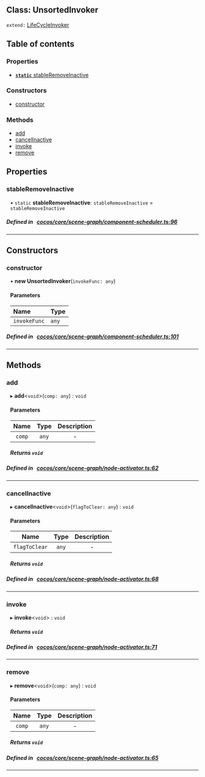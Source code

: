 
## Class: UnsortedInvoker


`extend:`
[LifeCycleInvoker](docs/zh/scene-graph/Class/LifeCycleInvoker.md)









<div class="table-of-content">
<h2>Table of contents</h2>


### Properties

- [ **`static`**  stableRemoveInactive](#stableRemoveInactive)

### Constructors

- [ constructor](#constructor)

### Methods

- [ add](#add)
- [ cancelInactive](#cancelInactive)
- [ invoke](#invoke)
- [ remove](#remove)
</div>

## Properties


### stableRemoveInactive
<div style="margin-left: 10px;">




• `static` **stableRemoveInactive**:
`stableRemoveInactive`  = `stableRemoveInactive`
</div>

##### Defined in &nbsp;   [cocos/core/scene-graph/component-scheduler.ts:96](https://github.com/cocos-creator/engine/blob/c7bf6b8a9/cocos/core/scene-graph/component-scheduler.ts#L96)&nbsp;


___

<!---->
## Constructors


### constructor
<div style="margin-left: 10px;">

• **new UnsortedInvoker**(`invokeFunc: any`)

#### Parameters

| Name | Type |
| :------ | :------ |
| `invokeFunc` | `any` |
</div>

##### Defined in &nbsp;   [cocos/core/scene-graph/component-scheduler.ts:101](https://github.com/cocos-creator/engine/blob/c7bf6b8a9/cocos/core/scene-graph/component-scheduler.ts#L101)&nbsp;


---

<!---->
## Methods

### add

<div style="margin-left: 10px;">

▸   **add**<`void`\>(`comp: any`) : `void`



#### Parameters

| Name | Type | Description |
| :------: | :------: | :------: |
| `comp` | `any` | - |


##### Returns `void`
</div>

##### Defined in &nbsp;   [cocos/core/scene-graph/node-activator.ts:62](https://github.com/cocos-creator/engine/blob/c7bf6b8a9/cocos/core/scene-graph/node-activator.ts#L62)&nbsp;
___
### cancelInactive

<div style="margin-left: 10px;">

▸   **cancelInactive**<`void`\>(`flagToClear: any`) : `void`



#### Parameters

| Name | Type | Description |
| :------: | :------: | :------: |
| `flagToClear` | `any` | - |


##### Returns `void`
</div>

##### Defined in &nbsp;   [cocos/core/scene-graph/node-activator.ts:68](https://github.com/cocos-creator/engine/blob/c7bf6b8a9/cocos/core/scene-graph/node-activator.ts#L68)&nbsp;
___
### invoke

<div style="margin-left: 10px;">

▸   **invoke**<`void`\> : `void`




##### Returns `void`
</div>

##### Defined in &nbsp;   [cocos/core/scene-graph/node-activator.ts:71](https://github.com/cocos-creator/engine/blob/c7bf6b8a9/cocos/core/scene-graph/node-activator.ts#L71)&nbsp;
___
### remove

<div style="margin-left: 10px;">

▸   **remove**<`void`\>(`comp: any`) : `void`



#### Parameters

| Name | Type | Description |
| :------: | :------: | :------: |
| `comp` | `any` | - |


##### Returns `void`
</div>

##### Defined in &nbsp;   [cocos/core/scene-graph/node-activator.ts:65](https://github.com/cocos-creator/engine/blob/c7bf6b8a9/cocos/core/scene-graph/node-activator.ts#L65)&nbsp;
___
<!---->



